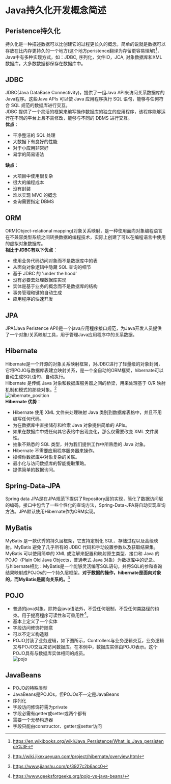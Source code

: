 # Java持久化开发概念简述
## Peristence持久化
持久化是一种描述数据可以比创建它的过程更长久的概念，简单的说就是数据可以存放在比内存更持久的一个地方(这个地方peristence翻译为存留更容易理解)[^2]，Java中有多种实现方式，如：JDBC, 序列化，文件IO，JCA, 对象数据库和XML数据库。大多数数据都保存在数据库中。
## JDBC
JDBC(Java DataBase Connectivity)，提供了一组Java API来访问关系数据库的Java程序。这些Java APIs 可以使 Java 应用程序执行 SQL 语句，能够与任何符合 SQL 规范的数据库进行交互。  
JDBC 提供了一个灵活的框架来编写操作数据库的独立的应用程序，该程序能够运行在不同的平台上且不需修改，能够与不同的 DBMS 进行交互。  
**优点**：
- 干净整洁的 SQL 处理
- 大数据下有良好的性能
- 对于小应用非常好
- 易学的简易语法  

**缺点**：
- 大项目中使用很复杂
- 很大的编程成本
- 没有封装
- 难以实现 MVC 的概念
- 查询需要指定 DBMS
## ORM
ORM(Object-relational mapping)对象关系映射，是一种使用面向对象编程语言在不兼容类型系统之间转换数据的编程技术，实际上创建了可以在编程语言中使用的虚拟对象数据库。  
**相比于JDBC有以下优点**：
- 使用业务代码访问对象而不是数据库中的表
- 从面向对象逻辑中隐藏 SQL 查询的细节
- 基于 JDBC 的 'under the hood'
- 没有必要去处理数据库实现
- 实体是基于业务的概念而不是数据库的结构
- 事务管理和键的自动生成
- 应用程序的快速开发
## JPA
JPA(Java Peristence API)是一个java应用程序接口规范，为Java开发人员提供了一个对象/关系映射工具，用于管理Java应用程序中的关系数据。
## Hibernate
Hibernate是一个开源的对象关系映射框架，对JDBC进行了轻量级的对象封闭，它将POJO与数据库表建立映射关系，是一个全自动的ORM框架，hibernate可以自动生成SQL语句，自动执行。  
Hibernate 是传统 Java 对象和数据库服务器之间的桥梁，用来处理基于 O/R 映射机制和模式的那些对象。[^4]  
![hibernate_position](https://i.imgur.com/ky2O0EX.jpg)  
**Hibernate 优势**：
- Hibernate 使用 XML 文件来处理映射 Java 类别到数据库表格中，并且不用编写任何代码。
- 为在数据库中直接储存和检索 Java 对象提供简单的 APIs。
- 如果在数据库中或任何其它表格中出现变化，那么仅需要改变 XML 文件属性。
- 抽象不熟悉的 SQL 类型，并为我们提供工作中所熟悉的 Java 对象。
- Hibernate 不需要应用程序服务器来操作。
- 操控你数据库中对象复杂的关联。
- 最小化与访问数据库的智能提取策略。
- 提供简单的数据询问。
## Spring-Data-JPA
Spring data JPA是在JPA规范下提供了Repository层的实现，简化了数据访问层的编码，接口中包含了一些个性化的查询方法，Spring-Data-JPA将自动实现查询方法。JPA默认使用Hibernate作为ORM实现。
## MyBatis
MyBatis 是一款优秀的持久层框架，它支持定制化 SQL、存储过程以及高级映射。MyBatis 避免了几乎所有的 JDBC 代码和手动设置参数以及获取结果集。MyBatis 可以使用简单的 XML 或注解来配置和映射原生类型、接口和 Java 的 POJO（Plain Old Java Objects，普通老式 Java 对象）为数据库中的记录。  
与hibernate相比：MyBatis是一个能够灵活编写SQL语句，并将SQL的参和查询结果映射成POJOs的一个持久层框架。**对于数据的操作，hibernate是面向对象的，而MyBatis是面向关系的。**[^3]
## POJO
- 普通的java对象，除符合java语法外，不受任何限制，不受任何类路径的约束。用于提高程序可读性和可重用性[^1]。
- 基本上定义了一个实体
- 字段访问修饰符随意
- 可以不定义构造器
- POJO封装了业务逻辑，如下图所示，Controllers与业务逻辑交互，业务逻辑又与POJO交互来访问数据库。在本例中，数据库实体由POJO表示。这个POJO具有与数据库实体相同的成员。  
![pojo](https://i.imgur.com/sQKmilO.jpg)  
## JavaBeans
- POJO的特殊类型
- JavaBeans是POJOs，但POJOs不一定是JavaBeans
- 序列化
- 字段访问修饰符需为private
- 字段必需有getter或setter或两个都有
- 需要一个无参构造器
- 字段只能由constructor、getter或setter访问














































[^1]:https://www.geeksforgeeks.org/pojo-vs-java-beans/
[^2]:https://en.wikibooks.org/wiki/Java_Persistence/What_is_Java_persistence%3F
[^3]:https://www.jianshu.com/p/3927c2b6acc0
[^4]:http://wiki.jikexueyuan.com/project/hibernate/overview.html
